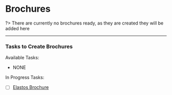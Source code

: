 
# Brochures

?> There are currently no brochures ready, as they are created they will be added here

---

### Tasks to Create Brochures

Available Tasks:

- NONE

In Progress Tasks:

- [ ] [Elastos Brochure](https://www.cyberrepublic.org/task-detail/5bcf6b241b88ae00897fe133)
